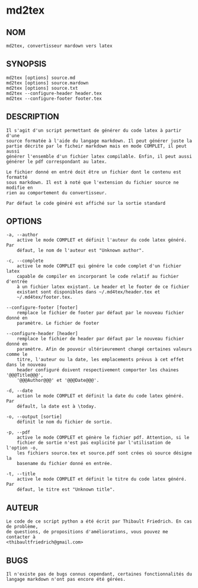md2tex
======


## NOM

	
	md2tex, convertisseur mardown vers latex

## SYNOPSIS

	md2tex [options] source.md 
	md2tex [options] source.mardown
	md2tex [options] source.txt
	md2tex --configure-header header.tex
	md2tex --configure-footer footer.tex

## DESCRIPTION

    Il s'agit d'un script permettant de générer du code latex à partir d'une
    source formatée à l'aide du langage markdown. Il peut générer juste la
    partie décrite par le ficheir markdown mais en mode COMPLET, il peut aussi
    générer l'ensemble d'un fichier latex compilable. Enfin, il peut aussi
    générer le pdf correspondant au latex.

	Le fichier donné en entré doit être un fichier dont le contenu est formatté
	sous markdown. Il est à noté que l'extension du fichier source ne modifie en
	rien au comportement du convertisseur.

	Par défaut le code généré est affiché sur la sortie standard

## OPTIONS
	
	-a, --author
		active le mode COMPLET et définit l'auteur du code latex généré. Par
		défaut, le nom de l'auteur est "Unknown author".

	-c, --complete
		active le mode COMPLET qui génére le code complet d'un fichier latex
		capable de compiler en incorporant le code relatif au fichier d'entrée
		à un fichier latex existant. Le header et le footer de ce fichier
		existant sont disponibles dans ~/.md4tex/header.tex et
		~/.md4tex/footer.tex.
	
	--configure-footer [footer]
		remplace le fichier de footer par défaut par le nouveau fichier donné en
		paramètre. Le fichier de footer 

	--configure-header [header]
		remplace le fichier de header par défaut par le nouveau fichier donné en
		paramètre. Afin de pouvoir ultérieurement changé certaines valeurs comme le
		titre, l'auteur ou la date, les emplacements prévus à cet effet dans le nouveau
		header configuré doivent respectivement comporter les chaines '@@@Title@@@',
		'@@@Author@@@' et '@@@Date@@@'.

	-d, --date
		action le mode COMPLET et définit la date du code latex généré. Par
		défault, la date est à \today.

	-o, --output [sortie]
		définit le nom du fichier de sortie. 

	-p, --pdf
		active le mode COMPLET et génère le fichier pdf. Attention, si le
		fichier de sortie n'est pas explicité par l'utilisation de l'option -o,
		les fichiers source.tex et source.pdf sont crées où source désigne la
		basename du fichier donné en entrée.

	-t, --title
		active le mode COMPLET et définit le titre du code latex généré. Par
		défaut, le titre est "Unknown title".

## AUTEUR

	Le code de ce script python a été écrit par Thibault Friedrich.	En cas de problème, 
	de questions, de propositions d'améliorations, vous pouvez me contacter à
	<thibaultfriedrich@gmail.com>

## BUGS

	Il n'existe pas de bugs connus cependant, certaines fonctionnalités du
	langage markdown n'ont pas encore été gérées.


